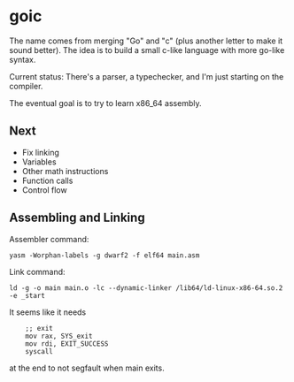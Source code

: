 
# goic

The name comes from merging "Go" and "c" (plus another letter to make it sound better).
The idea is to build a small c-like language with more go-like syntax.

Current status: There's a parser, a typechecker, and I'm just starting on the compiler.

The eventual goal is to try to learn x86_64 assembly.

## Next

- Fix linking
- Variables
- Other math instructions
- Function calls
- Control flow

## Assembling and Linking

Assembler command:

    yasm -Worphan-labels -g dwarf2 -f elf64 main.asm

Link command:

    ld -g -o main main.o -lc --dynamic-linker /lib64/ld-linux-x86-64.so.2 -e _start

It seems like it needs

```
    ;; exit
    mov rax, SYS_exit
    mov rdi, EXIT_SUCCESS
    syscall
```

at the end to not segfault when main exits.
